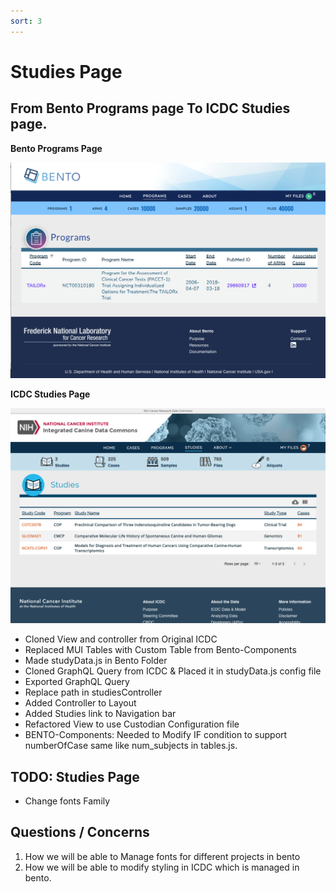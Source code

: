 ```yaml
---
sort: 3
---
```


# Studies Page
## From Bento Programs page To ICDC Studies page.

**Bento Programs Page**

<img src="../assets/bento_programs.png" alt="Bento Programs" width="600"/>

**ICDC  Studies Page** 

<img src="../assets/icdc_studies.png" alt="ICDC Studies" width="600"/>

- Cloned View and controller from Original ICDC 
- Replaced MUI Tables with Custom Table from Bento-Components 
- Made studyData.js in Bento Folder 
- Cloned GraphQL Query from ICDC & Placed it in studyData.js config file 
- Exported GraphQL Query
- Replace path in studiesController
- Added Controller to Layout 
- Added Studies link to Navigation bar 
- Refactored View to use Custodian Configuration file 
- BENTO-Components: Needed to Modify IF condition to support numberOfCase same like num_subjects in tables.js. 


## TODO: Studies Page
- Change fonts Family 

## Questions / Concerns 
1. How we will be able to Manage fonts for different projects in bento 
2. How we will be able to modify styling in ICDC which is managed in bento. 
